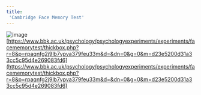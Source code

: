 ```yaml
---
title:
 'Cambridge Face Memory Test'
---
```


![image](https://gyazo.com/65e076488a0b5e4c44a529ec8b2d252e/thumb/1000)
[https://www.bbk.ac.uk/psychology/psychologyexperiments/experiments/facememorytest/thickbox.php?r=8&p=rpaqnfg2j9lb7vpva379feu33m&d=&dn=0&g=0&m=d23e5200d31a33cc5c95d4e269083fd6](https://www.bbk.ac.uk/psychology/psychologyexperiments/experiments/facememorytest/thickbox.php?r=8&p=rpaqnfg2j9lb7vpva379feu33m&d=&dn=0&g=0&m=d23e5200d31a33cc5c95d4e269083fd6)
